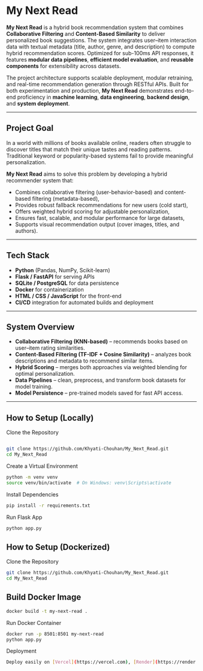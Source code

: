 # My Next Read

**My Next Read** is a hybrid book recommendation system that combines **Collaborative Filtering** and **Content-Based Similarity** to deliver personalized book suggestions. The system integrates user–item interaction data with textual metadata (title, author, genre, and description) to compute hybrid recommendation scores. Optimized for sub-100ms API responses, it features **modular data pipelines**, **efficient model evaluation**, and **reusable components** for extensibility across datasets.

The project architecture supports scalable deployment, modular retraining, and real-time recommendation generation through RESTful APIs. Built for both experimentation and production, **My Next Read** demonstrates end-to-end proficiency in **machine learning**, **data engineering**, **backend design**, and **system deployment**.

---

## Project Goal

In a world with millions of books available online, readers often struggle to discover titles that match their unique tastes and reading patterns. Traditional keyword or popularity-based systems fail to provide meaningful personalization.

**My Next Read** aims to solve this problem by developing a hybrid recommender system that:
- Combines collaborative filtering (user-behavior-based) and content-based filtering (metadata-based),
- Provides robust fallback recommendations for new users (cold start),
- Offers weighted hybrid scoring for adjustable personalization,
- Ensures fast, scalable, and modular performance for large datasets,
- Supports visual recommendation output (cover images, titles, and authors).

---

## Tech Stack

- **Python** (Pandas, NumPy, Scikit-learn)
- **Flask / FastAPI** for serving APIs  
- **SQLite / PostgreSQL** for data persistence  
- **Docker** for containerization  
- **HTML / CSS / JavaScript** for the front-end  
- **CI/CD** integration for automated builds and deployment  

---

## System Overview

- **Collaborative Filtering (KNN-based)** – recommends books based on user–item rating similarities.  
- **Content-Based Filtering (TF-IDF + Cosine Similarity)** – analyzes book descriptions and metadata to recommend similar items.  
- **Hybrid Scoring** – merges both approaches via weighted blending for optimal personalization.  
- **Data Pipelines** – clean, preprocess, and transform book datasets for model training.  
- **Model Persistence** – pre-trained models saved for fast API access.  

---

## How to Setup (Locally)
 Clone the Repository
```bash

git clone https://github.com/Khyati-Chouhan/My_Next_Read.git
cd My_Next_Read
```

 Create a Virtual Environment
```bash
python -m venv venv
source venv/bin/activate  # On Windows: venv\Scripts\activate
```
Install Dependencies
```bash
pip install -r requirements.txt
```
 Run Flask App
```bash
python app.py
```
## How to Setup (Dockerized)

 Clone the Repository
```bash
git clone https://github.com/Khyati-Chouhan/My_Next_Read.git
cd My_Next_Read
```
## Build Docker Image
```bash
docker build -t my-next-read .
```
 Run Docker Container
```bash
docker run -p 8501:8501 my-next-read
python app.py
```
 Deployment
```bash
Deploy easily on [Vercel](https://vercel.com), [Render](https://render.com), or [AWS EC2](https://aws.amazon.com/ec2/) for production use.  
```
